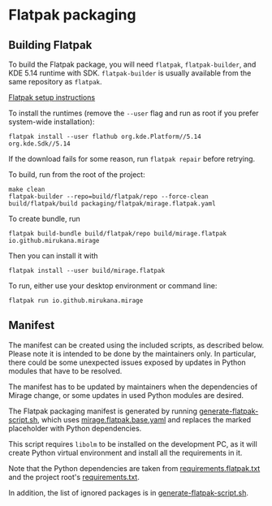 # Flatpak packaging

## Building Flatpak

To build the Flatpak package, you will need `flatpak`, `flatpak-builder`, and
KDE 5.14 runtime with SDK. `flatpak-builder` is usually available from
the same repository as `flatpak`.

[Flatpak setup instructions](https://flatpak.org/setup/)

To install the runtimes (remove the `--user` flag and run as root if you 
prefer system-wide installation):

```
flatpak install --user flathub org.kde.Platform//5.14 org.kde.Sdk//5.14
```

If the download fails for some reason, run `flatpak repair` before retrying.

To build, run from the root of the project:

```
make clean
flatpak-builder --repo=build/flatpak/repo --force-clean build/flatpak/build packaging/flatpak/mirage.flatpak.yaml
```

To create bundle, run

```
flatpak build-bundle build/flatpak/repo build/mirage.flatpak io.github.mirukana.mirage
```

Then you can install it with
```
flatpak install --user build/mirage.flatpak
```

To run, either use your desktop environment or command line:
```
flatpak run io.github.mirukana.mirage
```


## Manifest

The manifest can be created using the included scripts, as described
below. Please note it is intended to be done by the maintainers
only. In particular, there could be some unexpected issues exposed by
updates in Python modules that have to be resolved.

The manifest has to be updated by maintainers when the dependencies of
Mirage change, or some updates in used Python modules are desired.

The Flatpak packaging manifest is generated by running
[generate-flatpak-script.sh](generate-flatpak-script.sh), which 
uses [mirage.flatpak.base.yaml](mirage.flatpak.base.yaml) and replaces the
marked placeholder with Python dependencies.

This script requires `libolm` to be installed on the development PC, as it
will create Python virtual environment and install all the requirements in it.

Note that the Python dependencies are taken from
[requirements.flatpak.txt](requirements.flatpak.txt) and the
project root's [requirements.txt](../../requirements.txt).

In addition, the list of ignored packages is in
[generate-flatpak-script.sh](generate-flatpak-script.sh).
